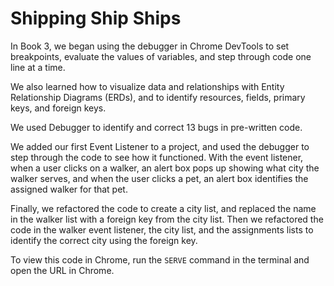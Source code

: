 # Shipping Ship Ships

In Book 3, we began using the debugger in Chrome DevTools to set breakpoints, evaluate the values of variables, and step through code one line at a time.

We also learned how to visualize data and relationships with Entity Relationship Diagrams (ERDs), and to identify resources, fields, primary keys, and foreign keys.

We used Debugger to identify and correct 13 bugs in pre-written code.

We added our first Event Listener to a project, and used the debugger to step through the code to see how it functioned.  With the event listener, when a user clicks on a walker, an alert box pops up showing what city the walker serves, and when the user clicks a pet, an alert box identifies the assigned walker for that pet.

Finally, we refactored the code to create a city list, and replaced the name in the walker list with a foreign key from the city list.  Then we refactored the code in the walker event listener, the city list, and the assignments lists to identify the correct city using the foreign key.

To view this code in Chrome, run the ```SERVE``` command in the terminal and open the URL in Chrome.
